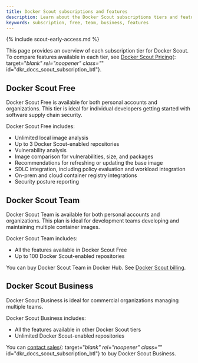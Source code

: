 ```yaml
---
title: Docker Scout subscriptions and features
description: Learn about the Docker Scout subscriptions tiers and features
keywords: subscription, free, team, business, features
---
```


{% include scout-early-access.md %}

This page provides an overview of each subscription tier for Docker Scout. To compare features available in each tier, see [Docker Scout Pricing](https://docker.com/products/docker-scout){: target="_blank" rel="noopener" class="_" id="dkr_docs_scout_subscription_btl"}.

## Docker Scout Free 

Docker Scout Free is available for both personal accounts and organizations. This tier is ideal for individual developers getting started with software supply chain security.

Docker Scout Free includes:

- Unlimited local image analysis
- Up to 3 Docker Scout-enabled repositories
- Vulnerability analysis
- Image comparison for vulnerabilities, size, and packages
- Recommendations for refreshing or updating the base image
- SDLC integration, including policy evaluation and workload integration
- On-prem and cloud container registry integrations
- Security posture reporting

## Docker Scout Team

Docker Scout Team is available for both personal accounts and organizations. This plan is ideal for development teams developing and maintaining multiple container images. 

Docker Scout Team includes:

- All the features available in Docker Scout Free
- Up to 100 Docker Scout-enabled repositories

You can buy Docker Scout Team in Docker Hub. See [Docker Scout billing](../billing/scout-billing.md).

## Docker Scout Business

Docker Scout Business is ideal for commercial organizations managing multiple teams. 

Docker Scout Business includes:

- All the features available in other Docker Scout tiers
- Unlimited Docker Scout-enabled repositories

You can [contact sales](https://www.docker.com/products/docker-scout/){: target="_blank" rel="noopener" class="_" id="dkr_docs_scout_subscription_btl"} to buy Docker Scout Business.